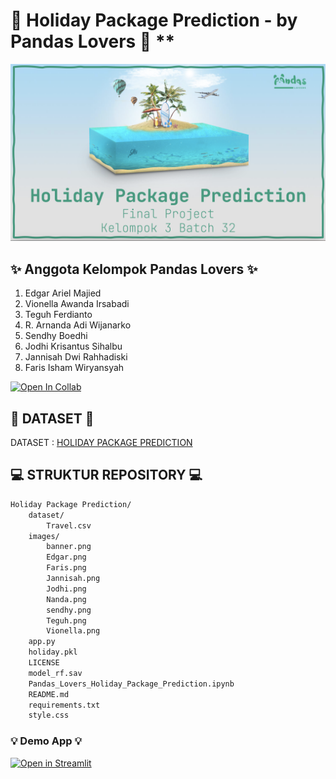 # 🐼 Holiday Package Prediction - by Pandas Lovers 🐼 \*\*

<img src="images/banner.png" >

## **✨ Anggota Kelompok Pandas Lovers ✨**

1. Edgar Ariel Majied
2. Vionella Awanda Irsabadi
3. Teguh Ferdianto
4. R. Arnanda Adi Wijanarko
5. Sendhy Boedhi
6. Jodhi Krisantus Sihalbu
7. Jannisah Dwi Rahhadiski
8. Faris Isham Wiryansyah

[![Open In Collab](https://colab.research.google.com/assets/colab-badge.svg)](https://colab.research.google.com/drive/1og6cvaGaytVXbDfEG2YFAhy9YhaIQPVY?usp=sharing#scrollTo=fQlFGqU0NjD-)

## **📌 DATASET 📌**

DATASET : [HOLIDAY PACKAGE PREDICTION](https://www.kaggle.com/datasets/susant4learning/holiday-package-purchase-prediction)

## **💻 STRUKTUR REPOSITORY 💻**

```html
Holiday Package Prediction/ 
    dataset/ 
        Travel.csv 
    images/ 
        banner.png
        Edgar.png 
        Faris.png 
        Jannisah.png 
        Jodhi.png 
        Nanda.png 
        sendhy.png 
        Teguh.png 
        Vionella.png 
    app.py 
    holiday.pkl 
    LICENSE 
    model_rf.sav 
    Pandas_Lovers_Holiday_Package_Prediction.ipynb 
    README.md 
    requirements.txt 
    style.css
```

### **💡 Demo App 💡**

[![Open in Streamlit](https://static.streamlit.io/badges/streamlit_badge_black_white.svg)](https://finalproject.streamlit.app/)
